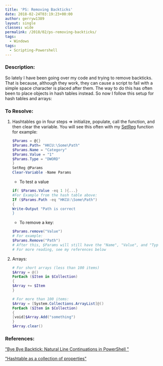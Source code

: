 ```yaml
---
title: 'PS: Removing Backticks'
date: 2018-02-24T03:19:23+00:00
author: gerryw1389
layout: single
classes: wide
permalink: /2018/02/ps-removing-backticks/
tags:
  - Windows
tags:
  - Scripting-Powershell
---
```

<!--more-->

### Description:

So lately I have been going over my code and trying to remove backticks. That is because, although they work, they can cause a script to fail with a simple space character is placed after them. The way to do this has often been to place objects in hash tables instead. So now I follow this setup for hash tables and arrays:

### To Resolve:

1. Hashtables go in four steps => initialize, populate, call the function, and then clear the variable. You will see this often with my [SetReg](https://automationadmin.com/2018/01/ps-helper-functions/) function for example:

   ```powershell
   $Params = @{}
   $Params.Path= "HKCU:\Some\Path"
   $Params.Name = "Category"
   $Params.Value = "1"
   $Params.Type = "DWORD"
   }
   SetReg @Params
   Clear-Variable -Name Params
   ```

   - To test a value

   ```powershell
   if( $Params.Value -eq 1 ){...}
   #For Example from the hash table above:
   If ($Params.Path -eq "HKCU:\Some\Path")
   {
   Write-Output "Path is correct
   }
   ```

   - To remove a key:

   ```powershell
   $Params.remove("Value")
   # For example:
   $Params.Remove("Path")
   # After this, $Params will still have the "Name", "Value", and "Type" properties - just not Path.
   # For more reading, see my references below
   ```

2. Arrays:

   ```powershell
   # For short arrays (less than 100 items)
   $Array = @()
   ForEach ($Item in $Collection)
   {
   $Array += $Item
   }

   # For more than 100 items:
   $Array = [System.Collections.ArrayList]@()
   ForEach ($Item in $Collection)
   {
   [void]$Array.Add("something")
   }
   $Array.clear()
   ```

### References:

["Bye Bye Backtick: Natural Line Continuations in PowerShell "](https://get-powershellblog.blogspot.com/2017/07/bye-bye-backtick-natural-line.html?m=1)

["Hashtable as a collection of properties"](https://kevinmarquette.github.io/2016-11-06-powershell-hashtable-everything-you-wanted-to-know-about/#hashtable-as-a-collection-of-properties)